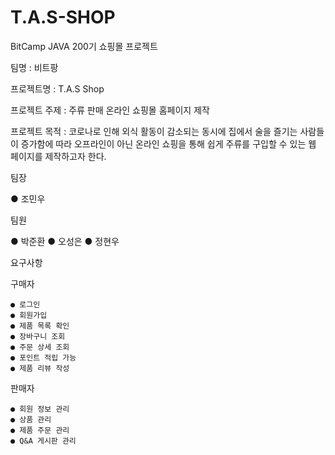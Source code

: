 # T.A.S-SHOP
BitCamp JAVA 200기 쇼핑몰 프로젝트

팀명 : 비트팡

프로젝트명 : T.A.S Shop

프로젝트 주제 : 주류 판매 온라인 쇼핑몰 홈페이지 제작

프로젝트 목적 : 코로나로 인해 외식 활동이 감소되는 동시에 집에서 술을 즐기는 사람들이 증가함에 따라 오프라인이 아닌 온라인 쇼핑을 통해 쉽게 주류를 구입할 수 있는 웹 페이지를 제작하고자 한다.

팀장

  ● 조민우

팀원

  ● 박준환
  ● 오성은
  ● 정현우

요구사항

  구매자

    ● 로그인
    ● 회원가입
    ● 제품 목록 확인
    ● 장바구니 조회
    ● 주문 상세 조회
    ● 포인트 적립 가능
    ● 제품 리뷰 작성

  판매자

    ● 회원 정보 관리
    ● 상품 관리
    ● 제품 주문 관리
    ● Q&A 게시판 관리
